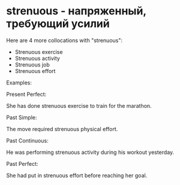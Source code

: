 # strenuous - напряженный, требующий усилий




Here are 4 more collocations with "strenuous":

- Strenuous exercise
- Strenuous activity
- Strenuous job
- Strenuous effort

Examples:

Present Perfect:

She has done strenuous exercise to train for the marathon.

Past Simple:

The move required strenuous physical effort.

Past Continuous:

He was performing strenuous activity during his workout yesterday.

Past Perfect:

She had put in strenuous effort before reaching her goal.